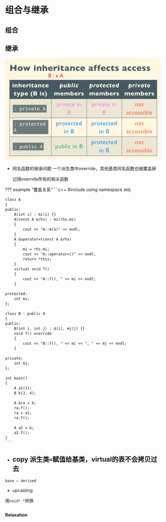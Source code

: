 # 组合与继承

## 组合



## 继承

![alt text](images/custom-image.png)

- 同名函数的继承问题
    一个派生类中override，其他基类同名函数也被覆盖掉
    
    记得override所有的相关函数

??? example "覆盖关系"
    ```c++
    #include <iostream>
    using namespace std;

    class A
    {
    public:
        A(int i) : mi(i) {}
        A(const A &rhs) : mi(rhs.mi)
        {
            cout << "A::A(&)" << endl;
        }
        A &operator=(const A &rhs)
        {
            mi = rhs.mi;
            cout << "A::operator=()" << endl;
            return *this;
        }
        virtual void f()
        {
            cout << "A::f(), " << mi << endl;
        }

    protected:
        int mi;
    };

    class B : public A
    {
    public:
        B(int i, int j) : A(i), mj(j) {}
        void f() override
        {
            cout << "B::f(), " << mi << ", " << mj << endl;
        }

    private:
        int mj;
    };

    int main()
    {
        A a1(1);
        B b(3, 4);

        A &ra = b;
        ra.f();
        ra = a1;
        ra.f();

        A a2 = b;
        a2.f();
    }
    ```

- copy
派生类`=`赋值给基类，virtual的表不会拷贝过去
    -  
```c++
base = derived
```
- upcasting

用`void* *`转换
```c++

```


**Relaxation**
